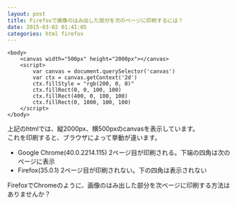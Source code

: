 ```yaml
---
layout: post
title: Firefoxで画像のはみ出した部分を次のページに印刷するには？
date: 2015-03-02 01:41:05
categories: html firefox
---
```

<pre><code>&lt;body&gt;
    &lt;canvas width="500px" height="2000px"&gt;&lt;/canvas&gt;
    &lt;script&gt;
        var canvas = document.querySelector('canvas')
        var ctx = canvas.getContext('2d')
        ctx.fillStyle = "rgb(200, 0, 0)"
        ctx.fillRect(0, 0, 100, 100)
        ctx.fillRect(400, 0, 100, 100)
        ctx.fillRect(0, 1000, 100, 100)
    &lt;/script&gt;
&lt;/body&gt;
</code></pre>

<p>上記のhtmlでは、縦2000px、横500pxのcanvasを表示しています。<br>
これを印刷すると、ブラウザによって挙動が違います。</p>

<ul>
<li>Google Chrome(40.0.2214.115) 2ページ目が印刷される。下端の四角は次のページに表示</li>
<li>Firefox(35.0.1) 2ページ目が印刷されない。下の四角は表示されない</li>
</ul>

<p>FirefoxでChromeのように、画像のはみ出した部分を次ページに印刷する方法はありませんか？</p>
